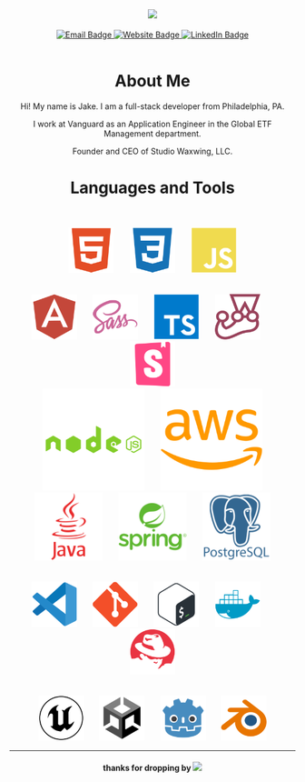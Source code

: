 <div id="header" align="center">
  <img
    src="https://media2.giphy.com/media/zKAUwFIbFiKAyCrKjZ/giphy.gif?cid=ecf05e47m3z2mona4daw4xq6dvv8hveeviy3xj6q6d7bk2p4&rid=giphy.gif&ct=s"
    width="200"
  />
</div>

<br />

<div id="badges" align="center">
  <a href="mailto:contact@jacobranson.com">
    <img src="https://img.shields.io/badge/Email-blueviolet?style=for-the-badge&logo=protonmail&logoColor=white" alt="Email Badge"/>
  </a>
  
  <a href="https://www.jacobranson.com">
    <img src="https://img.shields.io/badge/Website-white?style=for-the-badge&logo=deno&logoColor=black" alt="Website Badge"/>
  </a>

  <a href="https://www.linkedin.com/in/jacobrileighranson/">
    <img src="https://img.shields.io/badge/LinkedIn-blue?style=for-the-badge&logo=linkedin&logoColor=white" alt="LinkedIn Badge"/>
  </a>
</div>

<div id="views" align="center">
  <img src="https://komarev.com/ghpvc/?username=jacobranson&style=flat-square&color=9a8fe9" alt=""/>
</div>

<h1 align="center">About Me</h1>

<div align="center">
  <p>Hi! My name is Jake. I am a full-stack developer from Philadelphia, PA.</p>
  <p>I work at Vanguard as an Application Engineer in the Global ETF Management department.</p>
  <p>Founder and CEO of Studio Waxwing, LLC.</p>
</div>

<h1 align="center">Languages and Tools</h1>

<br />
<br />

<div align="center">
  <img
     src="https://github.com/devicons/devicon/blob/master/icons/html5/html5-plain.svg"
     title="HTML5"
     alt="HTML"
     width="80"
     height="80"
  />
  &nbsp;
  &nbsp;
  &nbsp;
  <img
     src="https://github.com/devicons/devicon/blob/master/icons/css3/css3-plain.svg"
     title="CSS3"
     alt="CSS"
     width="80"
     height="80"
  />
  &nbsp;
  &nbsp;
  &nbsp;
  <img
     src="https://github.com/devicons/devicon/blob/master/icons/javascript/javascript-plain.svg"
     title="JavaScript"
     alt="JavaScript"
     width="80"
     height="80"
  />
</div>

<br />
<br />

<div align="center">
  <img
     src="https://github.com/devicons/devicon/blob/master/icons/angularjs/angularjs-plain.svg"
     title="Angular"
     alt="Angular"
     width="80"
     height="80"
  />
  &nbsp;
  &nbsp;
  &nbsp;
  <img
     src="https://github.com/devicons/devicon/blob/master/icons/sass/sass-original.svg"
     title="SASS"
     alt="SASS"
     width="80"
     height="80"
  />
  &nbsp;
  &nbsp;
  &nbsp;
  <img
     src="https://github.com/devicons/devicon/blob/master/icons/typescript/typescript-plain.svg"
     title="TypeScript"
     alt="TypeScript"
     width="80"
     height="80"
  />
  &nbsp;
  &nbsp;
  &nbsp;
  <img
     src="https://github.com/devicons/devicon/blob/master/icons/jest/jest-plain.svg"
     title="Jest"
     alt="Jest"
     width="80"
     height="80"
  />
  &nbsp;
  &nbsp;
  &nbsp;
  <img
     src="https://github.com/devicons/devicon/blob/master/icons/storybook/storybook-original.svg"
     title="Storybook"
     alt="Storybook"
     width="80"
     height="80"
  />
</div>

<div align="center">
  <img
     src="https://github.com/devicons/devicon/blob/master/icons/nodejs/nodejs-plain-wordmark.svg"
     title="Node.JS"
     alt="Node.JS"
     width="180"
     height="180"
  />
  &nbsp;
  &nbsp;
  &nbsp;
  <img
     src="https://github.com/devicons/devicon/blob/master/icons/amazonwebservices/amazonwebservices-plain-wordmark.svg"
     title="AWS"
     alt="AWS"
     width="180"
     height="180"
  />
</div>

<div align="center">
  <img
     src="https://github.com/devicons/devicon/blob/master/icons/java/java-plain-wordmark.svg"
     title="Java"
     alt="Java"
     width="120"
     height="120"
  />
  &nbsp;
  &nbsp;
  &nbsp;
  <img
     src="https://github.com/devicons/devicon/blob/master/icons/spring/spring-original-wordmark.svg"
     title="Spring Framework"
     alt="Spring Framework"
     width="120"
     height="120"
  />
  &nbsp;
  &nbsp;
  &nbsp;
  <img
     src="https://github.com/devicons/devicon/blob/master/icons/postgresql/postgresql-plain-wordmark.svg"
     title="PostgreSQL"
     alt="PostgreSQL"
     width="120"
     height="120"
  />
</div>

<br />
<br />

<div align="center">
  <img
     src="https://github.com/devicons/devicon/blob/master/icons/vscode/vscode-original.svg"
     title="VSCode"
     alt="VSCode"
     width="80"
     height="80"
  />
  &nbsp;
  &nbsp;
  &nbsp;
  <img
     src="https://github.com/devicons/devicon/blob/master/icons/git/git-original.svg"
     title="Git"
     alt="Git"
     width="80"
     height="80"
  />
  &nbsp;
  &nbsp;
  &nbsp;
  <img
     src="https://github.com/devicons/devicon/blob/master/icons/bash/bash-original.svg"
     title="Bash"
     alt="Bash"
     width="80"
     height="80"
  />
  &nbsp;
  &nbsp;
  &nbsp;
  <img
     src="https://github.com/devicons/devicon/blob/master/icons/docker/docker-plain.svg"
     title="Docker"
     alt="Docker"
     width="80"
     height="80"
  />
  &nbsp;
  &nbsp;
  &nbsp;
  <img
     src="https://github.com/devicons/devicon/blob/master/icons/redhat/redhat-plain.svg"
     title="RHEL"
     alt="RHEL"
     width="80"
     height="80"
  />
</div>

<br />
<br />

<div align="center">
  <img
     src="https://github.com/devicons/devicon/blob/master/icons/unrealengine/unrealengine-original.svg"
     title="Unreal Engine 5"
     alt="Unreal Engine 5"
     width="80"
     height="80"
  />
  &nbsp;
  &nbsp;
  &nbsp;
  <img
     src="https://github.com/devicons/devicon/blob/master/icons/unity/unity-original.svg"
     title="Unity"
     alt="Unity"
     width="80"
     height="80"
  />
  &nbsp;
  &nbsp;
  &nbsp;
  <img
     src="https://github.com/devicons/devicon/blob/master/icons/godot/godot-original.svg"
     title="Godot Engine"
     alt="Godot Engine"
     width="80"
     height="80"
  />
  &nbsp;
  &nbsp;
  &nbsp;
  <img
     src="https://github.com/devicons/devicon/blob/master/icons/blender/blender-original.svg"
     title="Blender"
     alt="Blender"
     width="80"
     height="80"
  />
</div>

---

<div align="center">
  <h4>
    thanks for dropping by
    <img src="https://media.giphy.com/media/hvRJCLFzcasrR4ia7z/giphy.gif" height="24"/>
  </h4>
</div>
